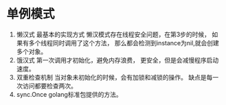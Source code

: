 # 单例模式
1. 懒汉式
最基本的实现方式
懒汉模式存在线程安全问题，在第3步的时候，
如果有多个线程同时调用了这个方法，
那么都会检测到instance为nil,就会创建多个对象。
2. 饿汉式
第一次调用才初始化，避免内存浪费，
更安全，但是会减慢程序启动速度。
3. 双重检查机制
当对象未初始化的时候，会有加锁和减锁的操作。
缺点是每一次访问都要检查两次。
4. sync.Once
golang标准包提供的方法。
